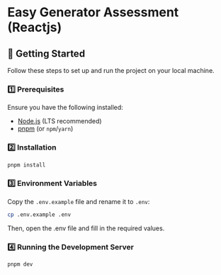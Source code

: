 # Easy Generator Assessment (Reactjs)

## 🚀 Getting Started

Follow these steps to set up and run the project on your local machine.

### 1️⃣ Prerequisites

Ensure you have the following installed:

- [Node.js](https://nodejs.org/) (LTS recommended)
- [pnpm](https://pnpm.io/) (or `npm`/`yarn`)

### 2️⃣ Installation

```bash
pnpm install
```

### 3️⃣ Environment Variables

Copy the `.env.example` file and rename it to `.env`:

```bash
cp .env.example .env
```
Then, open the .env file and fill in the required values.

### 4️⃣ Running the Development Server

```bash
pnpm dev
```